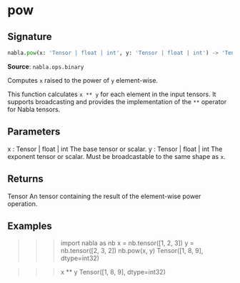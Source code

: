 # pow

## Signature

```python
nabla.pow(x: 'Tensor | float | int', y: 'Tensor | float | int') -> 'Tensor'
```

**Source**: `nabla.ops.binary`

Computes `x` raised to the power of `y` element-wise.

This function calculates `x ** y` for each element in the input tensors.
It supports broadcasting and provides the implementation of the `**`
operator for Nabla tensors.

Parameters
----------
x : Tensor | float | int
    The base tensor or scalar.
y : Tensor | float | int
    The exponent tensor or scalar. Must be broadcastable to the same shape
    as `x`.

Returns
-------
Tensor
    An tensor containing the result of the element-wise power operation.

Examples
--------
>>> import nabla as nb
>>> x = nb.tensor([1, 2, 3])
>>> y = nb.tensor([2, 3, 2])
>>> nb.pow(x, y)
Tensor([1, 8, 9], dtype=int32)

>>> x ** y
Tensor([1, 8, 9], dtype=int32)

